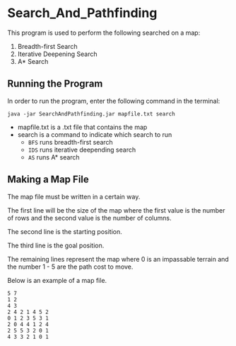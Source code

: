 # Search_And_Pathfinding

This program is used to perform the following searched on a map:
1. Breadth-first Search
2. Iterative Deepening Search
3. A* Search

## Running the Program
In order to run the program, enter the following command in the terminal:

```
java -jar SearchAndPathfinding.jar mapfile.txt search
```
- mapfile.txt is a .txt file that contains the map
- search is a command to indicate which search to run
  - `BFS` runs breadth-first search
  - `IDS` runs iterative deepending search
  - `AS` runs A* search
  
## Making a Map File
The map file must be written in a certain way.

The first line will be the size of the map where the first value is the number of rows and the second value is the number of columns.

The second line is the starting position.

The third line is the goal position.

The remaining lines represent the map where 0 is an impassable terrain and the number 1 - 5 are the path cost to move.

Below is an example of a map file.

```
5 7
1 2
4 3
2 4 2 1 4 5 2
0 1 2 3 5 3 1
2 0 4 4 1 2 4
2 5 5 3 2 0 1
4 3 3 2 1 0 1
```

